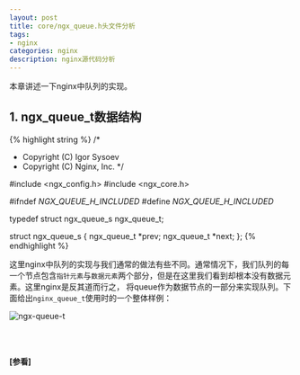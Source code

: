 ```yaml
---
layout: post
title: core/ngx_queue.h头文件分析
tags:
- nginx
categories: nginx
description: nginx源代码分析
---
```



本章讲述一下nginx中队列的实现。


<!-- more -->


## 1. ngx_queue_t数据结构
{% highlight string %}
/*
 * Copyright (C) Igor Sysoev
 * Copyright (C) Nginx, Inc.
 */


#include <ngx_config.h>
#include <ngx_core.h>


#ifndef _NGX_QUEUE_H_INCLUDED_
#define _NGX_QUEUE_H_INCLUDED_


typedef struct ngx_queue_s  ngx_queue_t;

struct ngx_queue_s {
    ngx_queue_t  *prev;
    ngx_queue_t  *next;
};
{% endhighlight %}

这里nginx中队列的实现与我们通常的做法有些不同。通常情况下，我们队列的每一个节点包含```指针元素```与```数据元素```两个部分，但是在这里我们看到却根本没有数据元素。这里nginx是反其道而行之， 将queue作为数据节点的一部分来实现队列。下面给出```nginx_queue_t```使用时的一个整体样例：

![ngx-queue-t](https://ivanzz1001.github.io/records/assets/img/nginx/ngx_queue.jpg)











<br />
<br />

**[参看]**





<br />
<br />
<br />


